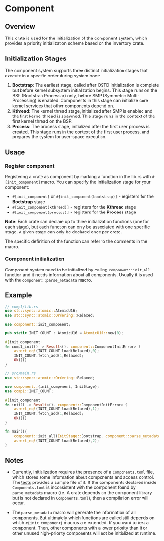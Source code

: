 # Component

## Overview
This crate is used for the initialization of the component system, which provides a priority initialization scheme based on the inventory crate.

## Initialization Stages
The component system supports three distinct initialization stages that execute in a specific order during system boot:
1. **Bootstrap**: The earliest stage, called after OSTD initialization is complete but before kernel subsystem initialization begins. This stage runs on the BSP (Bootstrap Processor) only, before SMP (Symmetric Multi-Processing) is enabled. Components in this stage can initialize core kernel services that other components depend on.
2. **Kthread**: The kernel thread stage, initialized after SMP is enabled and the first kernel thread is spawned. This stage runs in the context of the first kernel thread on the BSP.
3. **Process**: The process stage, initialized after the first user process is created. This stage runs in the context of the first user process, and prepares the system for user-space execution.

## Usage

### Register component

Registering a crate as component by marking a function in the lib.rs with `#[init_component]` macro. You can specify the initialization stage for your component:
- `#[init_component]` or `#[init_component(bootstrap)]` - registers for the **Bootstrap** stage
- `#[init_component(kthread)]` - registers for the **Kthread** stage
- `#[init_component(process)]` - registers for the **Process** stage

**Note**: Each crate can declare up to three initialization functions (one for each stage), but each function can only be associated with one specific stage. A given stage can only be declared once per crate.

The specific definition of the function can refer to the comments in the macro.

### Component initialization

Component system need to be initialized by calling `component::init_all` function and it needs  information about all components. Usually it is used with the `component::parse_metadata` macro.

## Example

```rust
// comp1/lib.rs
use std::sync::atomic::AtomicU16;
use std::sync::atomic::Ordering::Relaxed;

use component::init_component;

pub static INIT_COUNT : AtomicU16 = AtomicU16::new(0);

#[init_component]
fn comp1_init() -> Result<(), component::ComponentInitError> {
    assert_eq!(INIT_COUNT.load(Relaxed),0);
    INIT_COUNT.fetch_add(1,Relaxed);
    Ok(())
}

// src/main.rs
use std::sync::atomic::Ordering::Relaxed;

use component::{init_component, InitStage};
use comp1::INIT_COUNT;

#[init_component]
fn init() -> Result<(), component::ComponentInitError> {
    assert_eq!(INIT_COUNT.load(Relaxed),1);
    INIT_COUNT.fetch_add(1,Relaxed);
    Ok(())
}

fn main(){
    component::init_all(InitStage::Bootstrap, component::parse_metadata!()).unwrap();
    assert_eq!(INIT_COUNT.load(Relaxed),2);
}
```

## Notes

- Currently, initialization requires the presence of a `Components.toml` file, which stores some information about components and access control. The [tests](tests/kernel/Components.toml) provides a sample file of it. If the components declared inside `Components.toml` is inconsistent with the component found by `parse_metadata` macro (i.e. A crate depends on the component library but is not declared in `Components.toml`), then a compilation error will occur.

- The `parse_metadata` macro will generate the information of all components. But ultimately which functions are called still depends on which `#[init_component]` macros are extended. If you want to test a component. Then, other components with a lower priority than it or other unused high-priority components will not be initialized at runtime.
